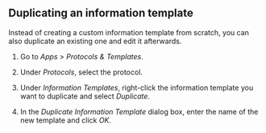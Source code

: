 ## Duplicating an information template

Instead of creating a custom information template from scratch, you can also duplicate an existing one and edit it afterwards.

1. Go to *Apps* > *Protocols & Templates*.

2. Under *Protocols*, select the protocol.

3. Under *Information Templates*, right-click the information template you want to duplicate and select *Duplicate*.

4. In the *Duplicate Information Template* dialog box, enter the name of the new template and click *OK*.
